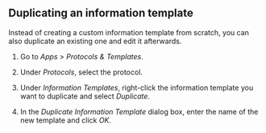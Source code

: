 ## Duplicating an information template

Instead of creating a custom information template from scratch, you can also duplicate an existing one and edit it afterwards.

1. Go to *Apps* > *Protocols & Templates*.

2. Under *Protocols*, select the protocol.

3. Under *Information Templates*, right-click the information template you want to duplicate and select *Duplicate*.

4. In the *Duplicate Information Template* dialog box, enter the name of the new template and click *OK*.
